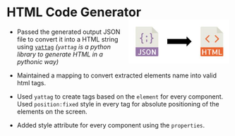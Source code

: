 # HTML Code Generator  <img src='../../assets/images/json_to_html.png' align="right" height="100" />

<!-- [Write the overview about parsing the JSON & creating tags based on the `element` for each component. Mention about absolute positioning of the elements on the screen. Talk about adding styles as well using the `properties`. Do mention about `yattag` being used.] -->



- Passed the generated output JSON file to convert it into a HTML string using [`yattag`](https://www.yattag.org/) _(`yattag` is a python library to generate HTML in a pythonic way)_

- Maintained a mapping to convert extracted elements name into valid html tags.

- Used `yattag` to create tags based on the `element` for every component. Used `position:fixed` style in every tag for absolute positioning of the elements on the screen.

- Added style attribute for every component using the `properties`.
